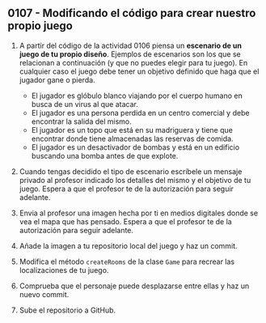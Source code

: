 ## 0107 - Modificando el código para crear nuestro propio juego

1. A partir del código de la actividad 0106 piensa un __escenario de un juego de tu propio diseño__. Ejemplos de escenarios son los que se relacionan a continuación (y que no puedes elegir para tu juego). En cualquier caso el juego debe tener un objetivo definido que haga que el jugador gane o pierda. 

    - El jugador es glóbulo blanco viajando por el cuerpo humano en busca de un virus al que atacar.
    - El jugador es una persona perdida en un centro comercial y debe encontrar la salida del mismo.
    - El jugador es un topo que está en su madriguera y tiene que encontrar donde tiene almacenadas las reservas de comida.
    - El jugador es un desactivador de bombas y está en un edificio buscando una bomba antes de que explote.
  
2. Cuando tengas decidido el tipo de escenario escríbele un mensaje privado al profesor indicado los detalles del mismo y el objetivo de tu juego. Espera a que el profesor te de la autorización para seguir adelante.

3. Envia al profesor una imagen hecha por ti en medios digitales donde se vea el mapa que has pensado. Espera a que el profesor te de la autorización para seguir adelante.

3. Añade la imagen a tu repositorio local del juego y haz un commit.

3. Modifica el método `createRooms` de la clase `Game` para recrear las localizaciones de tu juego.

4. Comprueba que el personaje puede desplazarse entre ellas y haz un nuevo commit.

5. Sube el repositorio a GitHub.
